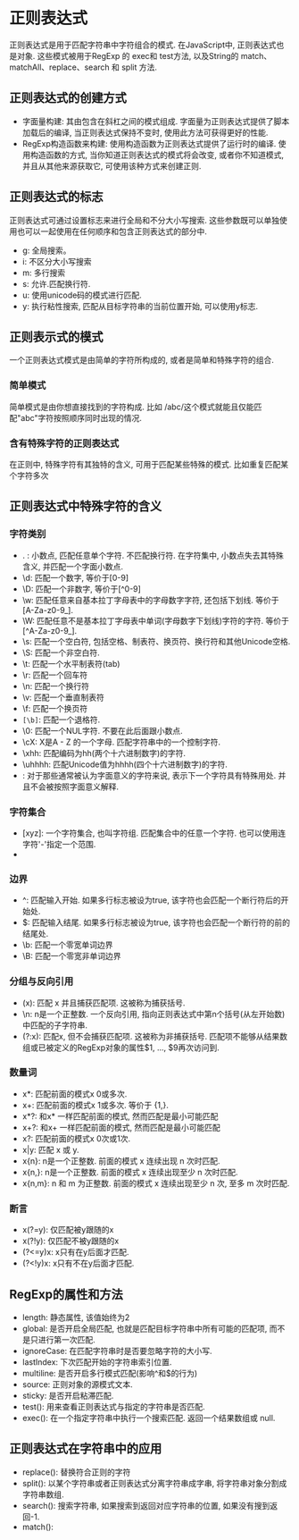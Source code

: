 # 正则表达式

正则表达式是用于匹配字符串中字符组合的模式. 在JavaScript中, 正则表达式也是对象. 这些模式被用于RegExp 的 exec和 test方法, 以及String的 match、matchAll、replace、search 和 split 方法.

## 正则表达式的创建方式

* 字面量构建: 其由包含在斜杠之间的模式组成. 字面量为正则表达式提供了脚本加载后的编译, 当正则表达式保持不变时, 使用此方法可获得更好的性能.
* RegExp构造函数来构建: 使用构造函数为正则表达式提供了运行时的编译. 使用构造函数的方式, 当你知道正则表达式的模式将会改变, 或者你不知道模式, 并且从其他来源获取它, 可使用该种方式来创建正则.

## 正则表达式的标志

正则表达式可通过设置标志来进行全局和不分大小写搜索. 这些参数既可以单独使用也可以一起使用在任何顺序和包含正则表达式的部分中.
* g: 全局搜索。
* i: 不区分大小写搜索
* m: 多行搜索
* s: 允许.匹配换行符.
* u: 使用unicode码的模式进行匹配.
* y: 执行粘性搜索, 匹配从目标字符串的当前位置开始, 可以使用y标志.

## 正则表示式的模式

一个正则表达式模式是由简单的字符所构成的, 或者是简单和特殊字符的组合.

### 简单模式

简单模式是由你想直接找到的字符构成. 比如 /abc/这个模式就能且仅能匹配"abc"字符按照顺序同时出现的情况.

### 含有特殊字符的正则表达式

在正则中, 特殊字符有其独特的含义, 可用于匹配某些特殊的模式. 比如重复匹配某个字符多次

## 正则表达式中特殊字符的含义

### 字符类别

* . : 小数点, 匹配任意单个字符. 不匹配换行符. 在字符集中, 小数点失去其特殊含义, 并匹配一个字面小数点. 
* \d: 匹配一个数字, 等价于[0-9]
* \D: 匹配一个非数字, 等价于[^0-9]
* \w: 匹配任意来自基本拉丁字母表中的字母数字字符, 还包括下划线. 等价于 [A-Za-z0-9_]. 
* \W: 匹配任意不是基本拉丁字母表中单词(字母数字下划线)字符的字符. 等价于 [^A-Za-z0-9_]. 
* \s: 匹配一个空白符, 包括空格、制表符、换页符、换行符和其他Unicode空格.
* \S: 匹配一个非空白符.
* \t: 匹配一个水平制表符(tab)
* \r: 匹配一个回车符
* \n: 匹配一个换行符
* \v: 匹配一个垂直制表符
* \f: 匹配一个换页符
* `[\b]`: 匹配一个退格符. 
* \0: 匹配一个NUL字符. 不要在此后面跟小数点. 
* \cX: X是A - Z 的一个字母. 匹配字符串中的一个控制字符.
* \xhh: 匹配编码为hh(两个十六进制数字)的字符.
* \uhhhh: 匹配Unicode值为hhhh(四个十六进制数字)的字符. 
* \: 对于那些通常被认为字面意义的字符来说, 表示下一个字符具有特殊用处. 并且不会被按照字面意义解释.

### 字符集合

* [xyz]: 一个字符集合, 也叫字符组. 匹配集合中的任意一个字符. 也可以使用连字符'-'指定一个范围. 
* [^xyz]: 一个反义或补充字符集, 也叫反义字符组. 也就是说, 它匹配任意不在括号内的字符. 你也可以通过使用连字符

### 边界

* ^: 匹配输入开始. 如果多行标志被设为true, 该字符也会匹配一个断行符后的开始处. 
* $: 匹配输入结尾. 如果多行标志被设为true, 该字符也会匹配一个断行符的前的结尾处.
* \b: 匹配一个零宽单词边界
* \B: 匹配一个零宽非单词边界

### 分组与反向引用

* (x): 匹配 x 并且捕获匹配项. 这被称为捕获括号.
* \n: n是一个正整数. 一个反向引用, 指向正则表达式中第n个括号(从左开始数)中匹配的子字符串.
* (?:x): 匹配x, 但不会捕获匹配项. 这被称为非捕获括号. 匹配项不能够从结果数组或已被定义的RegExp对象的属性$1, ..., $9再次访问到.

### 数量词

* x*: 匹配前面的模式x 0或多次. 
* x+: 匹配前面的模式x 1或多次. 等价于 {1,}.
* x*?: 和x* 一样匹配前面的模式, 然而匹配是最小可能匹配
* x+?: 和x+ 一样匹配前面的模式, 然而匹配是最小可能匹配
* x?: 匹配前面的模式x 0次或1次. 
* x|y: 匹配 x 或 y.
* x{n}: n是一个正整数. 前面的模式 x 连续出现 n 次时匹配.
* x{n,}: n是一个正整数. 前面的模式 x 连续出现至少 n 次时匹配. 
* x{n,m}: n 和 m 为正整数. 前面的模式 x 连续出现至少 n 次, 至多 m 次时匹配. 

### 断言

* x(?=y): 仅匹配被y跟随的x
* x(?!y): 仅匹配不被y跟随的x
* (?<=y)x: 	x只有在y后面才匹配.
* (?<!y)x: x只有不在y后面才匹配.

## RegExp的属性和方法

* length: 静态属性, 该值始终为2
* global: 是否开启全局匹配, 也就是匹配目标字符串中所有可能的匹配项, 而不是只进行第一次匹配. 
* ignoreCase: 在匹配字符串时是否要忽略字符的大小写. 
* lastIndex: 下次匹配开始的字符串索引位置.
* multiline: 是否开启多行模式匹配(影响^和$的行为)
* source: 正则对象的源模式文本. 
* sticky: 是否开启粘滞匹配. 
* test(): 用来查看正则表达式与指定的字符串是否匹配. 
* exec(): 在一个指定字符串中执行一个搜索匹配. 返回一个结果数组或 null. 

## 正则表达式在字符串中的应用

* replace(): 替换符合正则的字符
* split(): 以某个字符串或者正则表达式分离字符串成字串, 将字符串对象分割成字符串数组.
* search(): 搜索字符串, 如果搜索到返回对应字符串的位置, 如果没有搜到返回-1. 
* match(): 

